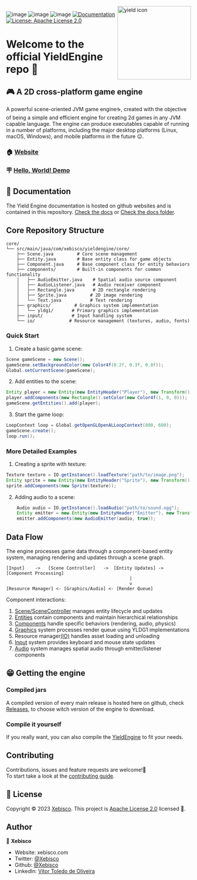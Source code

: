 <img align="right" src="yieldIcon.png" height="200" width="200" alt="yield icon">

![image](https://img.shields.io/github/languages/top/xebisco/YieldEngine?style=round-square)
![image](https://img.shields.io/github/downloads/xebisco/YieldEngine/total?style=round-square)
![image](https://img.shields.io/github/contributors/xebisco/yieldengine?style=round-square)
  <a href="https://yield-proj.github.io/YieldEngine/index.html" target="_blank">
    <img alt="Documentation" src="https://img.shields.io/badge/documentation-javadoc-brightgreen.svg" />
  </a>
  <a href="http://www.apache.org/licenses/" target="_blank">
    <img alt="License: Apache License 2.0" src="https://img.shields.io/badge/License-Apache License 2.0-yellow.svg" />
  </a>

<h1>Welcome to the official YieldEngine repo 👋</h1>

## 🎮 A 2D cross-platform game engine
A powerful scene-oriented JVM game engine☕, created with the objective of being a simple and efficient engine for creating 2d games in any JVM capable language.
The engine can produce executables capable of running in a number of platforms, including the major desktop platforms (Linux, macOS, Windows), and mobile platforms in the future 😉.

### 🏠 [Website](https://yield.xebisco.com/)

### 🪧 [Hello, World! Demo](https://github.com/yield-proj/YieldEngine/tree/master/hello-world)


## 🪪 Documentation
The Yield Engine documentation is hosted on github websites and is contained in this repository. [Check the docs](https://yield-proj.github.io/YieldEngine/index.html) or [Check the docs folder](https://github.com/yield-proj/YieldEngine/tree/master/docs).

## Core Repository Structure
```
core/
└── src/main/java/com/xebisco/yieldengine/core/
    ├── Scene.java         # Core scene management
    ├── Entity.java        # Base entity class for game objects
    ├── Component.java     # Base component class for entity behaviors
    ├── components/        # Built-in components for common functionality
    │   ├── AudioEmitter.java    # Spatial audio source component
    │   ├── AudioListener.java   # Audio receiver component
    │   ├── Rectangle.java       # 2D rectangle rendering
    │   ├── Sprite.java         # 2D image rendering
    │   └── Text.java           # Text rendering
    ├── graphics/         # Graphics system implementation
    │   └── yldg1/       # Primary graphics implementation
    ├── input/           # Input handling system
    └── io/             # Resource management (textures, audio, fonts)
```

### Quick Start
1. Create a basic game scene:
```java
Scene gameScene = new Scene();
gameScene.setBackgroundColor(new Color4f(0.2f, 0.3f, 0.8f));
Global.setCurrentScene(gameScene);
```

2. Add entities to the scene:
```java
Entity player = new Entity(new EntityHeader("Player"), new Transform());
player.addComponents(new Rectangle().setColor(new Color4f(1, 0, 0)));
gameScene.getEntities().add(player);
```

3. Start the game loop:
```java
LoopContext loop = Global.getOpenGLOpenALLoopContext(800, 600);
gameScene.create();
loop.run();
```

### More Detailed Examples
1. Creating a sprite with texture:
```java
Texture texture = IO.getInstance().loadTexture("path/to/image.png");
Entity sprite = new Entity(new EntityHeader("Sprite"), new Transform());
sprite.addComponents(new Sprite(texture));
```

2. Adding audio to a scene:
```java
    Audio audio = IO.getInstance().loadAudio("path/to/sound.ogg");
    Entity emitter = new Entity(new EntityHeader("Emitter"), new Transform());
    emitter.addComponents(new AudioEmitter(audio, true));
```

## Data Flow
The engine processes game data through a component-based entity system, managing rendering and updates through a scene graph.

```ascii
[Input]    ->   [Scene Controller]   ->  [Entity Updates] -> [Component Processing]
                                               |
                                               v
[Resource Manager] <- [Graphics/Audio] <- [Render Queue]
```

Component interactions:
1. [Scene/SceneController](https://github.com/yield-proj/YieldEngine/blob/master/core/src/main/java/com/xebisco/yieldengine/core/Scene.java) manages entity lifecycle and updates
2. [Entities](https://github.com/yield-proj/YieldEngine/blob/master/core/src/main/java/com/xebisco/yieldengine/core/Entity.java) contain components and maintain hierarchical relationships
3. [Components](https://github.com/yield-proj/YieldEngine/blob/master/core/src/main/java/com/xebisco/yieldengine/core/Component.java) handle specific behaviors (rendering, audio, physics)
4. [Graphics](https://github.com/yield-proj/YieldEngine/blob/master/core/src/main/java/com/xebisco/yieldengine/core/graphics) system processes render queue using YLDG1 implementations
5. Resource manager[(IO)](https://github.com/yield-proj/YieldEngine/blob/master/core/src/main/java/com/xebisco/yieldengine/core/Entity.java) handles asset loading and unloading
6. [Input](https://github.com/yield-proj/YieldEngine/blob/master/core/src/main/java/com/xebisco/yieldengine/core/input) system provides keyboard and mouse state updates
7. [Audio](https://github.com/yield-proj/YieldEngine/blob/master/core/src/main/java/com/xebisco/yieldengine/core/io/audio) system manages spatial audio through emitter/listener components


## 😁 Getting the engine
### Compiled jars
A compiled version of every main release is hosted here on github, check [Releases](https://github.com/yield-proj/YieldEngine/releases), to choose witch version of the engine to download.
### Compile it yourself
If you really want, you can also compile the [YieldEngine](https://github.com/yield-proj/YieldEngine/archive/refs/heads/master.zip) to fit your needs.

## Contributing

Contributions, issues and feature requests are welcome!🤝<br />To start take a look at the [contributing guide](https://github.com/yield-proj/YieldEngine/blob/master/CONTRIBUTING.md).

## 📝 License

Copyright © 2023 [Xebisco](https://github.com/Xebisco).
This project is [Apache License 2.0](LICENSE) licensed 📝.

## Author

👤 **Xebisco**

* Website: xebisco.com
* Twitter: [@Xebisco](https://twitter.com/Xebisco)
* Github: [@Xebisco](https://github.com/Xebisco)
* LinkedIn: [Vítor Toledo de Oliveira](https://www.linkedin.com/in/v%C3%ADtor-toledo-077438213/)
